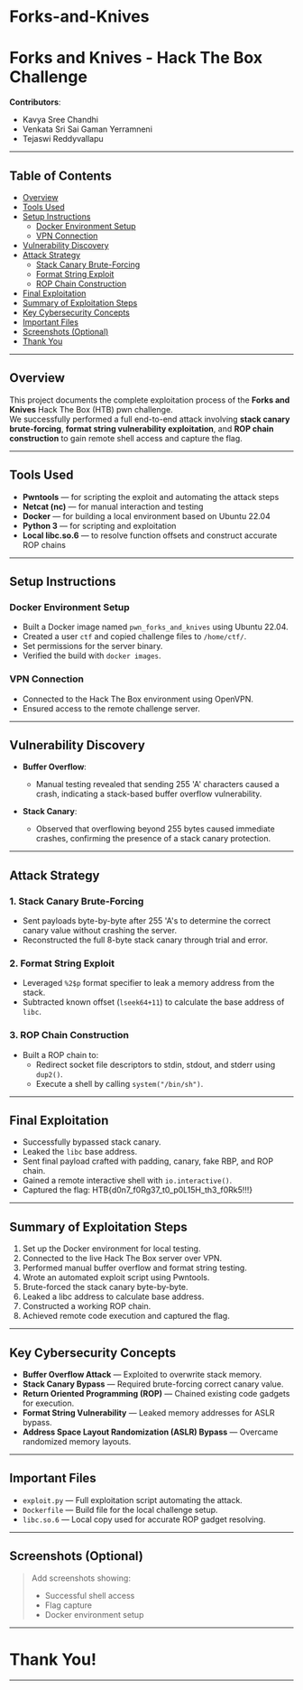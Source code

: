 # Forks-and-Knives
# Forks and Knives - Hack The Box Challenge

**Contributors**:  
- Kavya Sree Chandhi  
- Venkata Sri Sai Gaman Yerramneni  
- Tejaswi Reddyvallapu  

---

## Table of Contents

- [Overview](#overview)
- [Tools Used](#tools-used)
- [Setup Instructions](#setup-instructions)
  - [Docker Environment Setup](#docker-environment-setup)
  - [VPN Connection](#vpn-connection)
- [Vulnerability Discovery](#vulnerability-discovery)
- [Attack Strategy](#attack-strategy)
  - [Stack Canary Brute-Forcing](#1-stack-canary-brute-forcing)
  - [Format String Exploit](#2-format-string-exploit)
  - [ROP Chain Construction](#3-rop-chain-construction)
- [Final Exploitation](#final-exploitation)
- [Summary of Exploitation Steps](#summary-of-exploitation-steps)
- [Key Cybersecurity Concepts](#key-cybersecurity-concepts)
- [Important Files](#important-files)
- [Screenshots (Optional)](#screenshots-optional)
- [Thank You](#thank-you)

---

## Overview

This project documents the complete exploitation process of the **Forks and Knives** Hack The Box (HTB) pwn challenge.  
We successfully performed a full end-to-end attack involving **stack canary brute-forcing**, **format string vulnerability exploitation**, and **ROP chain construction** to gain remote shell access and capture the flag.

---

## Tools Used

- **Pwntools** — for scripting the exploit and automating the attack steps
- **Netcat (nc)** — for manual interaction and testing
- **Docker** — for building a local environment based on Ubuntu 22.04
- **Python 3** — for scripting and exploitation
- **Local libc.so.6** — to resolve function offsets and construct accurate ROP chains

---

## Setup Instructions

### Docker Environment Setup

- Built a Docker image named `pwn_forks_and_knives` using Ubuntu 22.04.
- Created a user `ctf` and copied challenge files to `/home/ctf/`.
- Set permissions for the server binary.
- Verified the build with `docker images`.

### VPN Connection

- Connected to the Hack The Box environment using OpenVPN.
- Ensured access to the remote challenge server.

---

## Vulnerability Discovery

- **Buffer Overflow**:
  - Manual testing revealed that sending 255 'A' characters caused a crash, indicating a stack-based buffer overflow vulnerability.
  
- **Stack Canary**:
  - Observed that overflowing beyond 255 bytes caused immediate crashes, confirming the presence of a stack canary protection.

---

## Attack Strategy

### 1. Stack Canary Brute-Forcing

- Sent payloads byte-by-byte after 255 'A's to determine the correct canary value without crashing the server.
- Reconstructed the full 8-byte stack canary through trial and error.

### 2. Format String Exploit

- Leveraged `%2$p` format specifier to leak a memory address from the stack.
- Subtracted known offset (`lseek64+11`) to calculate the base address of `libc`.

### 3. ROP Chain Construction

- Built a ROP chain to:
  - Redirect socket file descriptors to stdin, stdout, and stderr using `dup2()`.
  - Execute a shell by calling `system("/bin/sh")`.

---

## Final Exploitation

- Successfully bypassed stack canary.
- Leaked the `libc` base address.
- Sent final payload crafted with padding, canary, fake RBP, and ROP chain.
- Gained a remote interactive shell with `io.interactive()`.
- Captured the flag: HTB{d0n7_f0Rg37_t0_p0L15H_th3_f0Rk5!!!}


---

## Summary of Exploitation Steps

1. Set up the Docker environment for local testing.
2. Connected to the live Hack The Box server over VPN.
3. Performed manual buffer overflow and format string testing.
4. Wrote an automated exploit script using Pwntools.
5. Brute-forced the stack canary byte-by-byte.
6. Leaked a libc address to calculate base address.
7. Constructed a working ROP chain.
8. Achieved remote code execution and captured the flag.

---

## Key Cybersecurity Concepts

- **Buffer Overflow Attack** — Exploited to overwrite stack memory.
- **Stack Canary Bypass** — Required brute-forcing correct canary value.
- **Return Oriented Programming (ROP)** — Chained existing code gadgets for execution.
- **Format String Vulnerability** — Leaked memory addresses for ASLR bypass.
- **Address Space Layout Randomization (ASLR) Bypass** — Overcame randomized memory layouts.

---

## Important Files

- `exploit.py` — Full exploitation script automating the attack.
- `Dockerfile` — Build file for the local challenge setup.
- `libc.so.6` — Local copy used for accurate ROP gadget resolving.

---

## Screenshots (Optional)

> Add screenshots showing:
> - Successful shell access
> - Flag capture
> - Docker environment setup

---

# Thank You!

---
